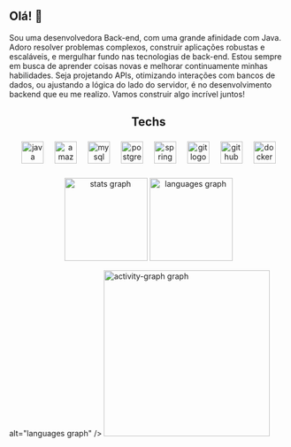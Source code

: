 <h2 align="left">Olá! 👋</h2>

Sou uma desenvolvedora Back-end, com uma grande afinidade com Java. Adoro resolver problemas complexos, construir aplicações robustas e escaláveis, e mergulhar fundo nas tecnologias de back-end. Estou sempre em busca de aprender coisas novas e melhorar continuamente minhas habilidades. Seja projetando APIs, otimizando interações com bancos de dados, ou ajustando a lógica do lado do servidor, é no desenvolvimento backend que eu me realizo. Vamos construir algo incrível juntos!

###

<h2 align="center">Techs</h2>

###

<div align="center">
  <img src="https://cdn.jsdelivr.net/gh/devicons/devicon/icons/java/java-original.svg" height="40" alt="java logo" />
  <img width="12" />
  <img src="https://cdn.jsdelivr.net/gh/devicons/devicon/icons/amazonwebservices/amazonwebservices-line-wordmark.svg" height="40" alt="amazonwebservices logo" />
  <img width="12" />
  <img src="https://cdn.jsdelivr.net/gh/devicons/devicon/icons/mysql/mysql-original.svg" height="40" alt="mysql logo" />
  <img width="12" />
  <img src="https://cdn.jsdelivr.net/gh/devicons/devicon/icons/postgresql/postgresql-original.svg" height="40" alt="postgresql logo" />
  <img width="12" />
  <img src="https://cdn.jsdelivr.net/gh/devicons/devicon/icons/spring/spring-original.svg" height="40" alt="spring logo" />
  <img width="12" />
  <img src="https://cdn.jsdelivr.net/gh/devicons/devicon/icons/git/git-original.svg" height="40" alt="git logo" />
  <img width="12" />
  <img src="https://cdn.jsdelivr.net/gh/devicons/devicon/icons/github/github-original.svg" height="40" alt="github logo" />
  <img width="12" />
  <img src="https://cdn.jsdelivr.net/gh/devicons/devicon/icons/docker/docker-original.svg" height="40" alt="docker logo" />
</div>

###

<div align="center">
  <img src="https://github-readme-stats.vercel.app/api?username=Mary-cb&hide_title=false&hide_rank=false&show_icons=true&include_all_commits=true&count_private=true&disable_animations=false&theme=midnight-purple&locale=en&hide_border=false&order=1" height="150" alt="stats graph"  />
  <img src="https://github-readme-stats.vercel.app/api/top-langs?username=Mary-cb&locale=en&hide_title=false&layout=compact&card_width=320&langs_count=5&theme=midnight-purple&hide_border=false&order=2" height="150" alt="languages graph"  />
</div>

alt="languages graph"  />
  <img src="https://github-readme-activity-graph.vercel.app/graph?username=Mary-cb&radius=16&theme=dracula&area=true&order=5&title_color=800080&line=800080&point=f242f5&color=800080&bg_color=000" height="300" alt="activity-graph graph"  />
</div>
